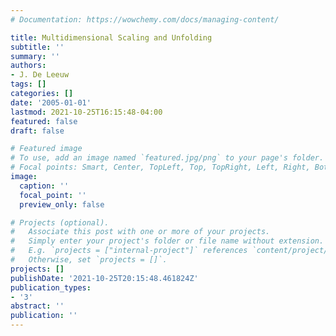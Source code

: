 ```yaml
---
# Documentation: https://wowchemy.com/docs/managing-content/

title: Multidimensional Scaling and Unfolding
subtitle: ''
summary: ''
authors:
- J. De Leeuw
tags: []
categories: []
date: '2005-01-01'
lastmod: 2021-10-25T16:15:48-04:00
featured: false
draft: false

# Featured image
# To use, add an image named `featured.jpg/png` to your page's folder.
# Focal points: Smart, Center, TopLeft, Top, TopRight, Left, Right, BottomLeft, Bottom, BottomRight.
image:
  caption: ''
  focal_point: ''
  preview_only: false

# Projects (optional).
#   Associate this post with one or more of your projects.
#   Simply enter your project's folder or file name without extension.
#   E.g. `projects = ["internal-project"]` references `content/project/deep-learning/index.md`.
#   Otherwise, set `projects = []`.
projects: []
publishDate: '2021-10-25T20:15:48.461824Z'
publication_types:
- '3'
abstract: ''
publication: ''
---
```

